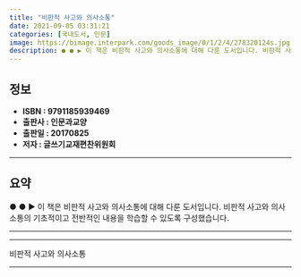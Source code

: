 ```yaml
---
title: "비판적 사고와 의사소통"
date: 2021-09-05 03:31:21
categories: [국내도서, 인문]
image: https://bimage.interpark.com/goods_image/0/1/2/4/278320124s.jpg
description: ● ● ▶ 이 책은 비판적 사고와 의사소통에 대해 다룬 도서입니다. 비판적 사고와 의사소통의 기초적이고 전반적인 내용을 학습할 수 있도록 구성했습니다.
---
```


## **정보**

- **ISBN : 9791185939469**
- **출판사 : 인문과교양**
- **출판일 : 20170825**
- **저자 : 글쓰기교재편찬위원회**

------



## **요약**

●  ●  ▶ 이 책은 비판적 사고와 의사소통에 대해 다룬 도서입니다. 비판적 사고와 의사소통의 기초적이고 전반적인 내용을 학습할 수 있도록 구성했습니다.

------



------


비판적 사고와 의사소통 

------


